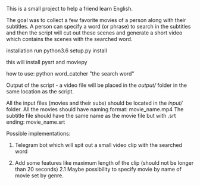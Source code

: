 This is a small project to help a friend learn English. 

The goal was to collect a few favorite movies of a person along with their subtitles. A person can specify a word (or phrase) to search in the subtitles and then the script will cut out these scenes and generate a short video which contains the scenes with the searched word. 

installation 
run python3.6 setup.py install

this will install pysrt and moviepy

how to use: 
python word_catcher "the search word"

Output of the script - a video file will be placed in the *output/* folder in the same location as the script. 

All the input files (movies and their subs) should be located in the *input/* folder.
All the movies should have naming format: 
movie_name.mp4
The subtitle file should have the same name as the movie file but with .srt ending:
movie_name.srt


Possible implementations:

1. Telegram bot which will spit out a small video clip with the searched word

2. Add some features like maximum length of the clip (should not be longer than 20 seconds)
2.1 Maybe possibility to specify movie by name of movie set by genre.